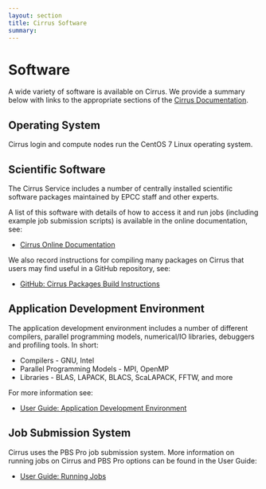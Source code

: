 ```yaml
---
layout: section
title: Cirrus Software
summary:
---
```


Software
========

A wide variety of software is available on Cirrus. We provide a summary below
with links to the appropriate sections of the [Cirrus Documentation](../docs/).

Operating System
----------------

Cirrus login and compute nodes run the CentOS 7 Linux operating system.

Scientific Software
-------------------

The Cirrus Service includes a number of centrally installed scientific software
packages maintained by EPCC staff and other experts.

A list of this software with details of how to access it and run jobs (including
example job submission scripts) is available in the online documentation, see:

* [Cirrus Online Documentation](http://cirrus.readthedocs.io)

We also record instructions for compiling many packages on Cirrus that users may
find useful in a GitHub repository, see:

* [GitHub: Cirrus Packages Build Instructions](https://github.com/EPCCed/cirrus-packages)

Application Development Environment
-----------------------------------

The application development environment includes a number of different compilers,
parallel programming models, numerical/IO libraries, debuggers and profiling tools.
In short:

* Compilers - GNU, Intel
* Parallel Programming Models - MPI, OpenMP
* Libraries - BLAS, LAPACK, BLACS, ScaLAPACK, FFTW, and more

For more information see:

* [User Guide: Application Development Environment](http://cirrus.readthedocs.io/en/latest/user-guide/development.html)

Job Submission System
---------------------

Cirrus uses the PBS Pro job submission system. More information on running jobs on
Cirrus and PBS Pro options can be found in the User Guide:

* [User Guide: Running Jobs](http://cirrus.readthedocs.io/en/latest/user-guide/batch.html)

